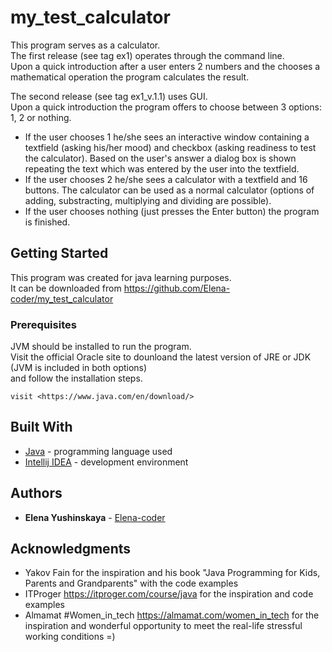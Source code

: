 # my_test_calculator
This program serves as a calculator.   
The first release (see tag ex1) operates through the command line.    
Upon a quick introduction after a user enters 2 numbers and the chooses a mathematical operation the program calculates the result.

The second release (see tag ex1_v.1.1) uses GUI.   
Upon a quick introduction the program offers to choose between 3 options: 1, 2 or nothing.  
* If the user chooses 1 he/she sees an interactive window containing a textfield (asking his/her mood) and checkbox (asking readiness to test the calculator). 
Based on the user's answer a dialog box is shown repeating the text which was entered by the user into the textfield.  
* If the user chooses 2 he/she sees a calculator with a textfield and 16 buttons. 
The calculator can be used as a normal calculator (options of adding, substracting, multiplying and dividing are possible).  
* If the user chooses nothing (just presses the Enter button) the program is finished.

## Getting Started
This program was created for java learning purposes.  
It can be downloaded from <https://github.com/Elena-coder/my_test_calculator>

### Prerequisites
JVM should be installed to run the program.   
Visit the official Oracle site to dounloand the latest version of JRE or JDK (JVM is included in both options)  
and follow the installation steps.

```
visit <https://www.java.com/en/download/>
```

## Built With

* [Java](www.oracle.com/technetwork/java/javase/downloads/jdk12) - programming language used
* [Intellij IDEA](https://www.jetbrains.com/idea/download/#section=windows) - development environment

## Authors

* **Elena Yushinskaya** - [Elena-coder](https://github.com/Elena-coder)

## Acknowledgments

* Yakov Fain for the inspiration and his book "Java Programming for Kids, Parents and Grandparents" with the code examples
* ITProger <https://itproger.com/course/java> for the inspiration and code examples 
* Almamat #Women_in_tech <https://almamat.com/women_in_tech> for the inspiration and wonderful opportunity to meet the real-life stressful working conditions =) 
